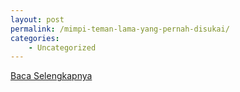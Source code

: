 ```yaml
---
layout: post
permalink: /mimpi-teman-lama-yang-pernah-disukai/
categories:
    - Uncategorized
---
```


[Baca Selengkapnya](/04)